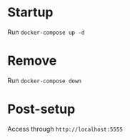 # Startup

Run `docker-compose up -d`

# Remove

Run `docker-compose down`

# Post-setup

Access through `http://localhost:5555`
